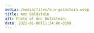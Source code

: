 ```yaml
---
media: /media/files/ann-goldstein.webp
title: Ann Goldstein
alt: Photo of Ann Goldstein.
date: 2022-01-06T11:24:00-0500
---
```

